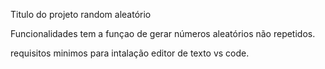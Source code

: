 Titulo do projeto
random aleatório

Funcionalidades
tem a funçao de gerar números aleatórios não repetidos.

requisitos minimos para intalação
editor de texto vs code.
